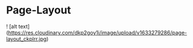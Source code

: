 # Page-Layout

! [alt text] (https://res.cloudinary.com/dkp2goy1i/image/upload/v1633279286/page-layout_ckplrr.jpg)


